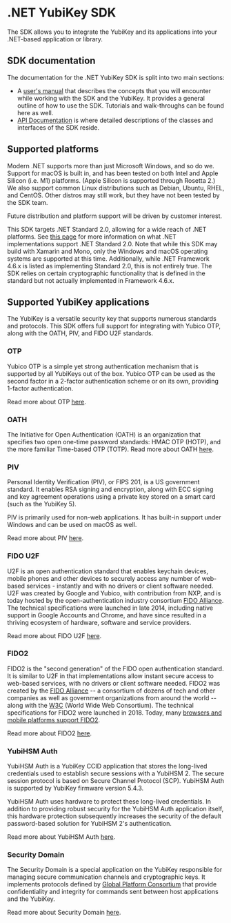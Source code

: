 <!-- Copyright 2022 Yubico AB

Licensed under the Apache License, Version 2.0 (the "License");
you may not use this file except in compliance with the License.
You may obtain a copy of the License at

    http://www.apache.org/licenses/LICENSE-2.0

Unless required by applicable law or agreed to in writing, software
distributed under the License is distributed on an "AS IS" BASIS,
WITHOUT WARRANTIES OR CONDITIONS OF ANY KIND, either express or implied.
See the License for the specific language governing permissions and
limitations under the License. -->

# .NET YubiKey SDK

The SDK allows you to integrate the YubiKey and its applications into your .NET-based
application or library.

## SDK documentation

The documentation for the .NET YubiKey SDK is split into two main sections:

- A [user's manual](users-manual/intro.md) that describes the concepts that you will
  encounter while working with the SDK and the YubiKey. It provides a general outline of
  how to use the SDK. Tutorials and walk-throughs can be found here as well.
- [API Documentation](yubikey-api/index.md) is where detailed descriptions of the classes and
  interfaces of the SDK reside.

## Supported platforms

Modern .NET supports more than just Microsoft Windows, and so do we. Support for macOS is built in,
and has been tested on both Intel and Apple Silicon (i.e. M1) platforms. (Apple Silicon is supported
through Rosetta 2.) We also support common Linux distributions such as Debian, Ubuntu, RHEL, and CentOS.
Other distros may still work, but they have not been tested by the SDK team.

Future distribution and platform support will be driven by customer interest.

This SDK targets .NET Standard 2.0, allowing for a wide reach of .NET platforms.
See [this page](https://docs.microsoft.com/en-us/dotnet/standard/net-standard) for more
information on what .NET implementations support .NET Standard 2.0. Note that while this SDK may build
with Xamarin and Mono, only the Windows and macOS operating systems are supported at this time.
Additionally, while .NET Framework 4.6.x is listed as implementing Standard 2.0, this is not
entirely true. The SDK relies on certain cryptographic functionality that is defined
in the standard but not actually implemented in Framework 4.6.x.

## Supported YubiKey applications

The YubiKey is a versatile security key that supports numerous standards and protocols. This SDK offers
full support for integrating with Yubico OTP, along with the OATH, PIV, and FIDO U2F standards.

### OTP

Yubico OTP is a simple yet strong authentication mechanism that is supported by all
YubiKeys out of the box. Yubico OTP can be used as the second factor in a 2-factor authentication scheme
or on its own, providing 1-factor authentication.

Read more about OTP [here](users-manual/application-otp/otp-overview.md).

### OATH

The Initiative for Open Authentication (OATH) is an organization that specifies two
open one-time password standards: HMAC OTP (HOTP), and the more familiar Time-based OTP (TOTP).
Read more about OATH [here](users-manual/application-oath/oath-overview.md).

### PIV

Personal Identity Verification (PIV), or FIPS 201, is a US government standard. It enables
RSA signing and encryption, along with ECC signing and key agreement operations using a
private key stored on a smart card (such as the YubiKey 5).

PIV is primarily used for non-web applications. It has built-in support under Windows and
can be used on macOS as well.

Read more about PIV [here](users-manual/application-piv/piv-overview.md).

### FIDO U2F

U2F is an open authentication standard that enables keychain devices, mobile phones and other
devices to securely access any number of web-based services - instantly and with no drivers or
client software needed. U2F was created by Google and Yubico, with contribution from NXP, and is
today hosted by the open-authentication industry consortium [FIDO Alliance](https://fidoalliance.org/).
The technical specifications were launched in late 2014, including native support in Google
Accounts and Chrome, and have since resulted in a thriving ecosystem of hardware, software
and service providers.

Read more about FIDO U2F [here](users-manual/application-u2f/fido-u2f-overview.md).

### FIDO2

FIDO2 is the "second generation" of the FIDO open authentication standard. It is similar to U2F
in that implementations allow instant secure access to web-based services, with no drivers or
client software needed. FIDO2 was created by the [FIDO Alliance](https://fidoalliance.org/) -- a
consortium of dozens of tech and other companies as well as government organizations from around the
world -- along with the [W3C](https://www.w3.org) (World Wide Web Consortium). The technical
specifications for FIDO2 were launched in 2018. Today, many [browsers and mobile platforms support
FIDO2](https://support.yubico.com/hc/en-us/articles/360016615020-Operating-system-and-web-browser-support-for-FIDO2-and-U2F).

Read more about FIDO2 [here](xref:Fido2Overview).

### YubiHSM Auth

YubiHSM Auth is a YubiKey CCID application that stores the long-lived credentials used to establish
secure sessions with a YubiHSM 2. The secure session protocol is based on Secure Channel Protocol (SCP).
YubiHSM Auth is supported by YubiKey firmware version 5.4.3.

YubiHSM Auth uses hardware to protect these long-lived credentials. In addition to providing robust
security for the YubiHSM Auth application itself, this hardware protection subsequently increases the
security of the default password-based solution for YubiHSM 2's authentication.

Read more about YubiHSM Auth [here](xref:YubiHsmAuthOverview).

### Security Domain

The Security Domain is a special application on the YubiKey responsible for managing secure communication channels and cryptographic keys.
It implements protocols defined by [Global Platform Consortium](https://globalplatform.org/) that provide confidentiality and integrity for
commands sent between host applications and the YubiKey.

Read more about Security Domain [here](xref:SecurityDomainOverview).
